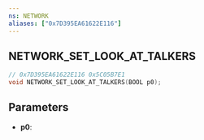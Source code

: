 ```yaml
---
ns: NETWORK
aliases: ["0x7D395EA61622E116"]
---
```

## NETWORK_SET_LOOK_AT_TALKERS

```c
// 0x7D395EA61622E116 0x5C05B7E1
void NETWORK_SET_LOOK_AT_TALKERS(BOOL p0);
```


## Parameters
* **p0**: 

